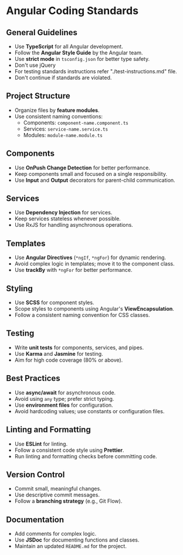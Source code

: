 # Angular Coding Standards

## General Guidelines
- Use **TypeScript** for all Angular development.
- Follow the **Angular Style Guide** by the Angular team.
- Use **strict mode** in `tsconfig.json` for better type safety.
- Don't use jQuery
- For testing standards instructions refer "./test-instructions.md" file.
- Don't continue if standards are violated.

## Project Structure
- Organize files by **feature modules**.
- Use consistent naming conventions:
    - Components: `component-name.component.ts`
    - Services: `service-name.service.ts`
    - Modules: `module-name.module.ts`

## Components
- Use **OnPush Change Detection** for better performance.
- Keep components small and focused on a single responsibility.
- Use **Input** and **Output** decorators for parent-child communication.

## Services
- Use **Dependency Injection** for services.
- Keep services stateless whenever possible.
- Use RxJS for handling asynchronous operations.

## Templates
- Use **Angular Directives** (`*ngIf`, `*ngFor`) for dynamic rendering.
- Avoid complex logic in templates; move it to the component class.
- Use **trackBy** with `*ngFor` for better performance.

## Styling
- Use **SCSS** for component styles.
- Scope styles to components using Angular's **ViewEncapsulation**.
- Follow a consistent naming convention for CSS classes.

## Testing
- Write **unit tests** for components, services, and pipes.
- Use **Karma** and **Jasmine** for testing.
- Aim for high code coverage (80% or above).

## Best Practices
- Use **async/await** for asynchronous code.
- Avoid using `any` type; prefer strict typing.
- Use **environment files** for configuration.
- Avoid hardcoding values; use constants or configuration files.

## Linting and Formatting
- Use **ESLint** for linting.
- Follow a consistent code style using **Prettier**.
- Run linting and formatting checks before committing code.

## Version Control
- Commit small, meaningful changes.
- Use descriptive commit messages.
- Follow a **branching strategy** (e.g., Git Flow).

## Documentation
- Add comments for complex logic.
- Use **JSDoc** for documenting functions and classes.
- Maintain an updated `README.md` for the project.